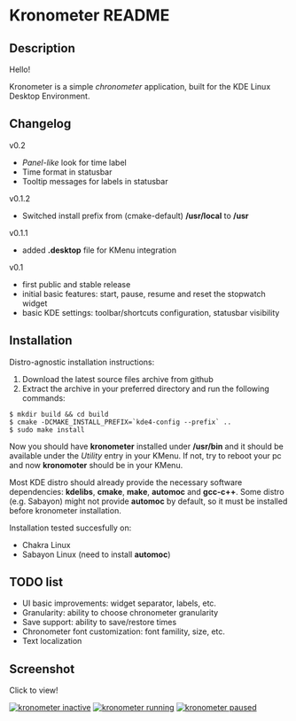 Kronometer README
=================

Description
-----------
Hello!

Kronometer is a simple *chronometer* application, built for the KDE Linux Desktop Environment.

Changelog
---------

v0.2
* *Panel-like* look for time label
* Time format in statusbar
* Tooltip messages for labels in statusbar

v0.1.2
* Switched install prefix from (cmake-default) **/usr/local** to **/usr**

v0.1.1
* added **.desktop** file for KMenu integration

v0.1
* first public and stable release
* initial basic features: start, pause, resume and reset the stopwatch widget
* basic KDE settings: toolbar/shortcuts configuration, statusbar visibility

Installation
------------

Distro-agnostic installation instructions:

1. Download the latest source files archive from github
2. Extract the archive in your preferred directory and run the following commands:

```
$ mkdir build && cd build
$ cmake -DCMAKE_INSTALL_PREFIX=`kde4-config --prefix` ..
$ sudo make install
```

Now you should have **kronometer** installed under **/usr/bin** and it should be available under the *Utility* entry in your KMenu.
If not, try to reboot your pc and now **kronomoter** should be in your KMenu.

Most KDE distro should already provide the necessary software dependencies: **kdelibs**, **cmake**, **make**, **automoc** and **gcc-c++**.
Some distro (e.g. Sabayon) might not provide **automoc** by default, so it must be installed before kronometer installation.

Installation tested succesfully on:

* Chakra Linux
* Sabayon Linux (need to install **automoc**)

TODO list
---------

* UI basic improvements: widget separator, labels, etc.
* Granularity: ability to choose chronometer granularity
* Save support: ability to save/restore times
* Chronometer font customization: font famility, size, etc.
* Text localization

Screenshot
----------

Click to view!

[![kronometer inactive](https://github.com/elvisangelaccio/kronometer/raw/master/img/screen-v0.1.x/kronometer-inactive.png)](https://github.com/elvisangelaccio/kronometer/raw/master/img/screen-v0.1.x/kronometer-inactive.png)
[![kronometer running](https://github.com/elvisangelaccio/kronometer/raw/master/img/screen-v0.1.x/kronometer-running.png)](https://github.com/elvisangelaccio/kronometer/raw/master/img/screen-v0.1.x/kronometer-running.png)
[![kronometer paused](https://github.com/elvisangelaccio/kronometer/raw/master/img/screen-v0.1.x/kronometer-paused.png)](https://github.com/elvisangelaccio/kronometer/raw/master/img/screen-v0.1.x/kronometer-paused.png)

